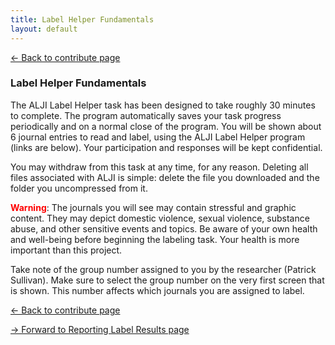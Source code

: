 ```yaml
---
title: Label Helper Fundamentals
layout: default
---
```


[<- Back to contribute page](./contribute)

### Label Helper Fundamentals

The ALJI Label Helper task has been designed to take roughly 30 minutes to complete. The program automatically saves your task progress periodically and on a normal close of the program. You will be shown about 6 journal entries to read and label, using the ALJI Label Helper program (links are below). Your participation and responses will be kept confidential.

You may withdraw from this task at any time, for any reason. Deleting all files associated with ALJI is simple: delete the file you downloaded and the folder you uncompressed from it.

**<span style="color:red">Warning</span>​**:
The journals you will see may contain stressful and graphic content. They may depict domestic violence, sexual violence, substance abuse, and other sensitive events and topics. Be aware of your own health and well-being before beginning the labeling task. Your health is more important than this project.

Take note of the group number assigned to you by the researcher (Patrick Sullivan). Make sure to select the group number on the very first screen that is shown. This number affects which journals you are assigned to label.

[<- Back to contribute page](./contribute)

[-> Forward to Reporting Label Results page](./labelHelperSetup)